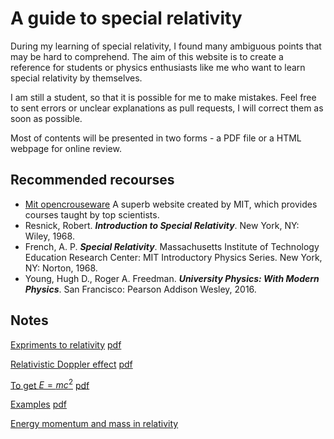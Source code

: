 # A guide to special relativity 



During my learning of special relativity, I found many ambiguous points that may be hard to comprehend. The aim of this website is to create a reference for students or physics enthusiasts  like me who want to learn special relativity by themselves. 

I am still a student, so that it is possible for me to make mistakes. Feel free to sent errors or unclear explanations as pull requests, I will correct them as soon as possible. 

Most of contents will be presented in two forms -  a PDF file or a HTML webpage for online review. 




## Recommended recourses

* [Mit opencrouseware](https://ocw.mit.edu/) A superb website created by MIT, which provides courses taught by top scientists.
* Resnick, Robert. ___Introduction to Special Relativity___. New York, NY: Wiley, 1968. 
* French, A. P. ___Special Relativity___. Massachusetts Institute of Technology Education Research Center: MIT Introductory Physics Series. New York, NY: Norton, 1968.
* Young, Hugh D., Roger A. Freedman. ___University Physics: With Modern Physics___. San Francisco: Pearson Addison Wesley, 2016.

## Notes 

[Expriments to relativity](https://qztiz.github.io/notes/Perplexities%20in%20the%20propagation%20of%20light.html)         [pdf](https://qztiz.github.io/notes/Perplexities%20in%20the%20propagation%20of%20light.pdf)

[Relativistic Doppler effect](https://qztiz.github.io/notes/Doppler%20effect.html)          [pdf](https://qztiz.github.io/notes/Doppler%20effect.pdf)

[To get $E=mc^2$](https://qztiz.github.io/notes/To%20get%20E=mc%5E2.html)         [pdf](https://qztiz.github.io/notes/To%20get%20E=mc%5E2.pdf)

[Examples](https://qztiz.github.io/notes/Some%20examples.html)   [pdf]()

[Energy momentum and mass in relativity](https://qztiz.github.io/notes/Energy,%20momentum,%20and%20mass.html)

